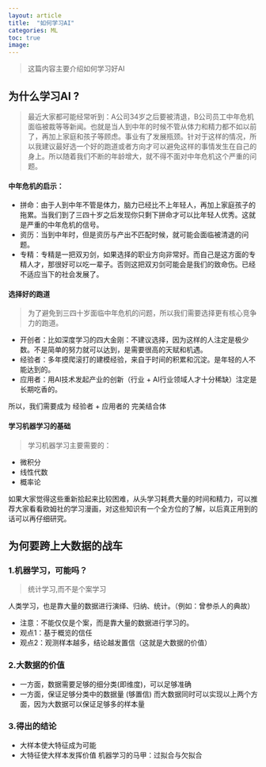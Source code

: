 ```yaml
---
layout: article
title:  "如何学习AI"
categories: ML
toc: true
image:
---
```


> 这篇内容主要介绍如何学习好AI

## 为什么学习AI ?
> 最近大家都可能经常听到：A公司34岁之后要被清退，B公司员工中年危机面临被裁等等新闻。也就是当人到中年的时候不管从体力和精力都不如以前了，再加上家庭和孩子等顾虑。事业有了发展瓶颈。针对于这样的情况，所以我建议最好选一个好的跑道或者方向才可以避免这样的事情发生在自己的身上。所以随着我们不断的年龄增大，就不得不面对中年危机这个严重的问题。

#### 中年危机的启示：
* 拼命：由于人到中年不管是体力，脑力已经比不上年轻人，再加上家庭孩子的拖累。当我们到了三四十岁之后发现你只剩下拼命才可以比年轻人优秀。这就是严重的中年危机的信号。
* 资历：当到中年时，但是资历与产出不匹配时候，就可能会面临被清退的问题。
* 专精：专精是一把双刃剑，如果选择的职业方向非常好。而自己是这方面的专精人才，那很好可以吃一辈子。否则这把双刃剑可能会是我们的致命伤。已经不适应当下的社会发展了。

#### 选择好的跑道
> 为了避免到三四十岁面临中年危机的问题，所以我们需要选择更有核心竞争力的跑道。

* 开创者：比如深度学习的四大金刚：不建议选择，因为这样的人注定是极少数。不是简单的努力就可以达到，是需要很高的天赋和机遇。
* 经验者：多年摸爬滚打的建模经验，来自于时间的积累和沉淀。是年轻的人不能达到的。
* 应用者：用AI技术发起产业的创新（行业 + AI行业领域人才十分稀缺）注定是长期吃香的。

所以，我们需要成为 经验者 + 应用者的 完美结合体

#### 学习机器学习的基础
> 学习机器学习主要需要的：
* 微积分
* 线性代数
* 概率论

如果大家觉得这些重新拾起来比较困难，从头学习耗费大量的时间和精力，可以推荐大家看看欧姆社的学习漫画，对这些知识有一个全方位的了解，以后真正用到的话可以再仔细研究。

## 为何要跨上大数据的战车
### 1.机器学习，可能吗？
> 统计学习,而不是个案学习

人类学习，也是靠大量的数据进行演绎、归纳、统计。（例如：曾参杀人的典故）
* 注意：不能仅仅是个案，而是靠大量的数据进行学习的。
* 观点1：基于概览的信任
* 观点2：观测样本越多，结论越发置信（这就是大数据的价值）

### 2.大数据的价值
* 一方面，数据需要足够的细分类(即维度)，可以足够准确
* 一方面，保证足够分类中的数据量 (够置信)
 而大数据同时可以实现以上两个方面，因为大数据可以保证足够多的样本量

### 3.得出的结论
* 大样本使大特征成为可能
* 大特征使大样本发挥价值
机器学习的马甲：过拟合与欠拟合


